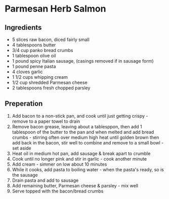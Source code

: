 # Parmesan Herb Salmon

## Ingredients
* 5 slices raw bacon, diced fairly small
* 4 tablespoons butter
* 3/4 cup panko bread crumbs
* 1 tablespoon olive oil
* 1 pound spicy Italian sausage,  (casings removed if in sausage form)
* 1 pound penne pasta
* 4 cloves garlic
* 1  1/2 cups whipping cream
* 1/2 cup shredded Parmesan cheese
* 2 tablespoons fresh chopped parsley

## Preperation
1. Add bacon to a non-stick pan, and cook until just getting crispy - remove to a paper towel to drain
1. Remove bacon grease, leaving about a tablesppon, then add 1 tablespoon of the butter to the pan and when melted and add bread crumbs - stirring often over medium high heat until golden brown  then add back in the bacon, stir well to combine and remove to a small bowl - set aside
1. Heat oil in medium hot pan, add sausage & break apart to crumble
1. Cook until no longer pink and stir in garlic - cook another minute 
1. Add cream - simmer on low about 10 minutes
1. While it cooks, add pasta to boiling water - when the pasta's ready, so is the sausage 
1. Drain pasta and add to sausage
1. Add remaining butter, Parmesan cheese & parsley - mix well
1. Serve topped with the bacon/bread crumbs